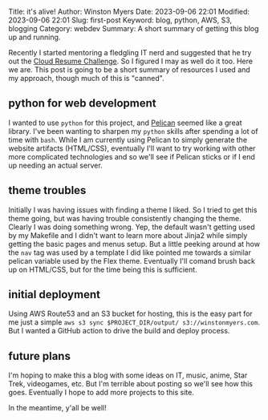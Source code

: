Title: it's alive!
Author: Winston Myers
Date: 2023-09-06 22:01
Modified: 2023-09-06 22:01
Slug: first-post
Keyword: blog, python, AWS, S3, blogging
Category: webdev
Summary: A short summary of getting this blog up and running.


Recently I started mentoring a fledgling IT nerd and suggested that he try out the [Cloud Resume Challenge](https://cloudresumechallenge.dev/). So I figured I may as well do it too. Here we are.  This post is going to be a short summary of resources I used and my approach, though much of this is "canned".

## python for web development

I wanted to use `python` for this project, and [Pelican](https://getpelican.com/) seemed like a great library. I've been wanting to sharpen my `python` skills after spending a lot of time with `bash`.  While I am currently using Pelican to simply generate the website artifacts (HTML/CSS), eventually I'll want to try working with other more complicated technologies and so we'll see if Pelican sticks or if I end up needing an actual server.

## theme troubles

Initially I was having issues with finding a theme I liked.  So I tried to get this theme going, but was having trouble consistently changing the theme. Clearly I was doing something wrong. Yep, the default wasn't getting used by my Makefile and I didn't want to learn more about Jinja2 while simply getting the basic pages and menus setup.  But a little peeking around at how the `nav` tag was used by a template I did like pointed me towards a similar pelican variable used by the Flex theme. Eventually I'll comand brush back up on HTML/CSS, but for the time being this is sufficient.

## initial deployment

Using AWS Route53 and an S3 bucket for hosting, this is the easy part for me just a simple `aws s3 sync $PROJECT_DIR/output/ s3://winstonmyers.com`.  But I wanted a GitHub action to drive the build and deploy process.

## future plans

I'm hoping to make this a blog with some ideas on IT, music, anime, Star Trek, videogames, etc. But I'm terrible about posting so we'll see how this goes. Eventually I hope to add more projects to this site.

In the meantime, y'all be well!
